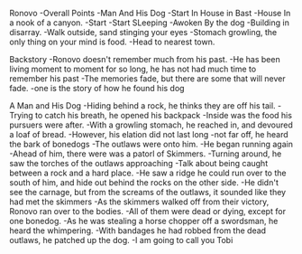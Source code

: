 Ronovo
-Overall Points
	-Man And His Dog
	-Start In House in Bast
	-House In a nook of a canyon.
-Start
-Start SLeeping
-Awoken By the dog
-Building in disarray.
-Walk outside, sand stinging your eyes
-Stomach growling, the only thing on your mind is food. 
-Head to nearest town.

Backstory
-Ronovo doesn't remember much from his past.
-He has been living moment to moment for so long, he has not had much time to remember his past
-The memories fade, but there are some that will never fade.
-one is the story of how he found his dog

A Man and His Dog
-Hiding behind a rock, he thinks they are off his tail.
-Trying to catch his breath, he opened his backpack
-Inside was the food his pursuers were after.
-With a growling stomach, he reached in, and devoured a loaf of bread.
-However, his elation did not last long
-not far off, he heard the bark of bonedogs
-The outlaws were onto him. 
-He began running again
-Ahead of him, there were was a patorl of Skimmers. 
-Turning around, he saw the torches of the outlaws approaching
-Talk about being caught between a rock and a hard place.
-He saw a ridge he could run over to the south of him, and hide out behind the rocks on the other side.
-He didn't see the carnage, but from the screams of the outlaws, it sounded like they had met the skimmers
-As the skimmers walked off from their victory, Ronovo ran over to the bodies. 
-All of them were dead or dying, except for one bonedog. 
-As he was stealing a horse chopper off a swordsman, he heard the whimpering.
-With bandages he had robbed from the dead outlaws, he patched up the dog.
-I am going to call you Tobi
